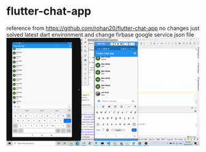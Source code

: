 # flutter-chat-app
reference from https://github.com/rohan20/flutter-chat-app
no changes just solved latest dart environment and change firbase google service json file 
           ![alt text](https://github.com/lavahasif/flutter-chat-app/blob/master/screenshots/flutter-chat.gif)
